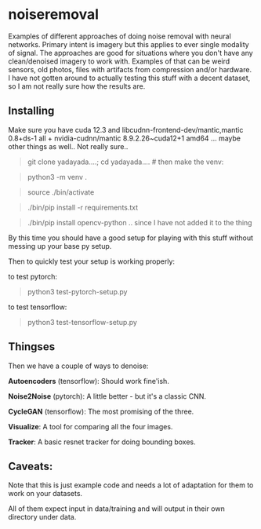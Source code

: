 # noiseremoval
Examples of different approaches of doing noise removal with neural networks. Primary intent is imagery but this applies to ever single modality of signal. 
The approaches are good for situations where you don't have any clean/denoised imagery to work with. Examples of that can be weird sensors, old photos, files with artifacts from compression and/or hardware. I have not gotten around to actually testing this stuff with a decent dataset, so I am not really sure how the results are. 

## Installing
Make sure you have cuda 12.3 and libcudnn-frontend-dev/mantic,mantic 0.8+ds-1 all + nvidia-cudnn/mantic 8.9.2.26~cuda12+1 amd64 ... maybe other things as well.. Not really sure..


> git clone yadayada....; cd yadayada.... # then make the venv:

> python3 -m venv .

> source ./bin/activate

> ./bin/pip install -r requirements.txt

> ./bin/pip install opencv-python .. since I have not added it to the thing


By this time you should have a good setup for playing with this stuff without messing up your base py setup.


Then to quickly test your setup is working properly:

to test pytorch:
> python3 test-pytorch-setup.py

to test tensorflow:
> python3 test-tensorflow-setup.py


## Thingses
Then we have a couple of ways to denoise:


**Autoencoders** (tensorflow): Should work fine'ish.


**Noise2Noise** (pytorch): A little better - but it's a classic CNN.


**CycleGAN** (tensorflow): The most promising of the three.


**Visualize**: A tool for comparing all the four images.


**Tracker**: A basic resnet tracker for doing bounding boxes.


## Caveats:
Note that this is just example code and needs a lot of adaptation for them to work on your datasets.

All of them expect input in data/training and will output in their own directory under data. 


